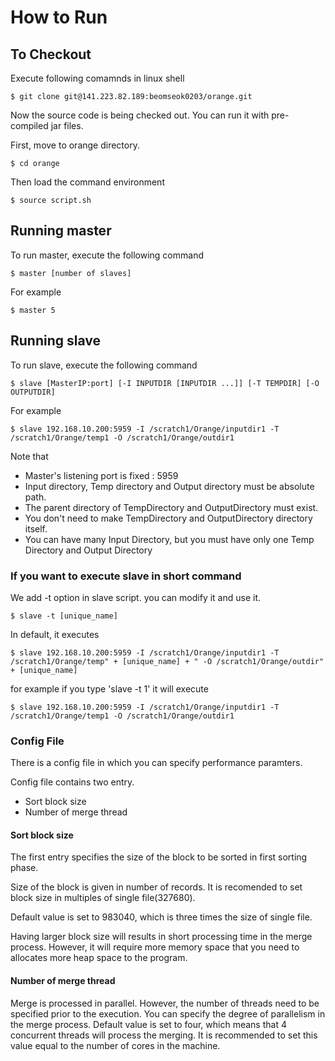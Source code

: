 # How to Run

## To Checkout

Execute following comamnds in linux shell

`$ git clone git@141.223.82.189:beomseok0203/orange.git`

Now the source code is being checked out. You can run it with pre-compiled jar files.

First, move to orange directory.

`$ cd orange`

Then load the command environment 

`$ source script.sh`

## Running master

To run master, execute the following command 

`$ master [number of slaves]`

For example 

`$ master 5`

## Running slave
To run slave, execute the following command


`$ slave [MasterIP:port] [-I INPUTDIR [INPUTDIR ...]] [-T TEMPDIR] [-O OUTPUTDIR]`

For example 

`$ slave 192.168.10.200:5959 -I /scratch1/Orange/inputdir1 -T /scratch1/Orange/temp1 -O /scratch1/Orange/outdir1`

Note that
 * Master's listening port is fixed : 5959
 * Input directory, Temp directory and Output directory must be absolute path.
 * The parent directory of TempDirectory and OutputDirectory must exist.
 * You don't need to make TempDirectory and OutputDirectory directory itself.
 * You can have many Input Directory, but you must have only one Temp Directory and Output Directory
 
### If you want to execute slave in short command

We add -t option in slave script. you can modify it and use it.

`$ slave -t [unique_name]`

In default, it executes
 
`$ slave 192.168.10.200:5959 -I /scratch1/Orange/inputdir1 -T /scratch1/Orange/temp" + [unique_name] + " -O /scratch1/Orange/outdir" + [unique_name]`

for example if you type 'slave -t 1' it will execute

`$ slave 192.168.10.200:5959 -I /scratch1/Orange/inputdir1 -T /scratch1/Orange/temp1 -O /scratch1/Orange/outdir1`


### Config File

There is a config file in which you can specify performance paramters.

Config file contains two entry. 
* Sort block size
* Number of merge thread
 
#### Sort block size

The first entry specifies the size of the block to be sorted in first sorting phase.

Size of the block is given in number of records. It is recomended to set block size in multiples of single file(327680).

Default value is set to 983040, which is three times the size of single file.

Having larger block size will results in short processing time in the merge process. However, it will require more memory space that you need to allocates more heap space to the program.

#### Number of merge thread 

Merge is processed in parallel. However, the number of threads need to be specified prior to the execution. 
You can specify the degree of parallelism in the merge process. Default value is set to four, which means that 4 concurrent threads will process the merging.
It is recommended to set this value equal to the number of cores in the machine.